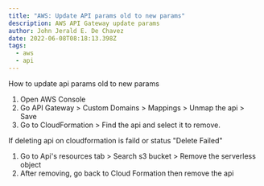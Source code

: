 ```yaml
---
title: "AWS: Update API params old to new params"
description: AWS API Gateway update params
author: John Jerald E. De Chavez
date: 2022-06-08T08:18:13.398Z
tags:
  - aws
  - api
---
```

How to update api params old to new params

1. Open AWS Console
2. Go API Gateway > Custom Domains > Mappings > Unmap the api > Save
3. Go to CloudFormation > Find the api and select it to remove.

If deleting api on cloudformation is faild or status "Delete Failed"

1. Go to Api's resources tab > Search s3 bucket > Remove the serverless object
2. After removing, go back to Cloud Formation then remove the api
